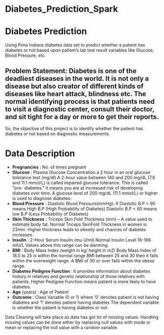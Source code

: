 # Diabetes_Prediction_Spark
# Diabetes Prediction
Using Pima Indians diabetes data set to predict whether a patient has diabetes or not based upon patient’s lab test result variables like Glucose, Blood Pressure, etc.

## Problem Statement: Diabetes is one of the deadliest diseases in the world. It is not only a disease but also creator of different kinds of diseases like heart attack, blindness etc. The normal identifying process is that patients need to visit a diagnostic center, consult their doctor, and sit tight for a day or more to get their reports.
So, the objective of this project is to identify whether the patient has diabetes or not based on diagnostic measurements.

# **Data Description**
- **Pregnancies** : No. of times pregnant
- **Glucose** : Plasma Glucose Concentration a 2 hour in an oral glucose tolerance test (mg/dl)
  A 2-hour value between 140 and 200 mg/dL (7.8 and 11.1 mmol/L) is called impaired glucose tolerance. This is called "pre-     diabetes." It means you are at increased risk of developing diabetes over time. A glucose level of 200 mg/dL (11.1 mmol/L)     or higher is used to diagnose diabetes.
- **Blood Pressure** : Diastolic Blood Pressure(mmHg): 
  If Diastolic B.P > 90 means High B.P (High Probability of Diabetes)
  Diastolic B.P < 60 means low B.P (Less Probability of Diabetes)
- **Skin Thickness** : Triceps Skin Fold Thickness (mm) –
  A value used to estimate body fat. Normal Triceps SkinFold Thickness in women is 23mm. Higher thickness leads to obesity and    chances of diabetes increases.
- **Insulin** : 2-Hour Serum Insulin (mu U/ml)
 Normal Insulin Level 16-166 mIU/L
 Values above this range can be alarming.  
- **BMI** : Body Mass Index (weight in kg/ height in m2)
Body Mass Index of 18.5 to 25 is within the normal range
BMI between 25 and 30 then it falls within the overweight range. A BMI of 30 or over falls within the obese range.
- **Diabetes Pedigree Function** : It provides information about diabetes history in relatives and genetic relationship of those relatives with patients. Higher Pedigree Function means patient is more likely to have diabetes.
- **Age** (years) : Age of Patient
- **Outcome** : Class Variable (0 or 1) where ‘0’ denotes patient is not having diabetes and ‘1’ denotes patient having diabetes
The dependent variable is whether the patient is having diabetes or not.

Data Cleaning will take place as data has got lot of missing values. Handling missing values can be done either by replacing null values with mode or mean or replacing the null value with a random variable.
